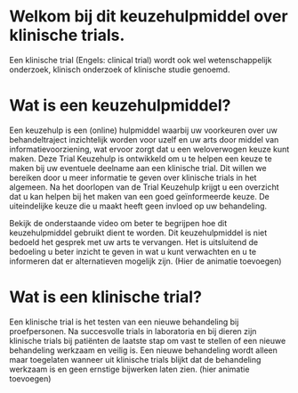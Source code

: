 # Welkom bij dit keuzehulpmiddel over klinische trials. 
Een klinische trial (Engels: clinical trial) wordt ook wel wetenschappelijk onderzoek, klinisch onderzoek of klinische studie genoemd. 


# Wat is een keuzehulpmiddel?

Een keuzehulp is een (online) hulpmiddel waarbij uw voorkeuren over uw behandeltraject inzichtelijk worden voor uzelf en uw arts door middel van informatievoorziening, wat ervoor zorgt dat u een weloverwogen keuze kunt maken. Deze Trial Keuzehulp is ontwikkeld om u te helpen een keuze te maken bij uw eventuele deelname aan een klinische trial. Dit willen we bereiken door u meer informatie te geven over klinische trials in het algemeen. Na het doorlopen van de Trial Keuzehulp krijgt u een overzicht dat u kan helpen bij het maken van een goed geïnformeerde keuze. 
De uiteindelijke keuze die u maakt heeft geen invloed op uw behandeling.

Bekijk de onderstaande video om beter te begrijpen hoe dit keuzehulpmiddel gebruikt dient te worden. Dit keuzehulpmiddel is niet bedoeld het gesprek met uw arts te vervangen. Het is uitsluitend de bedoeling u beter inzicht te geven in wat u kunt verwachten en u te informeren dat er alternatieven mogelijk zijn.
(Hier de animatie toevoegen)


# Wat is een klinische trial?

Een klinische trial is het testen van een nieuwe behandeling bij proefpersonen. Na succesvolle trials in laboratoria en bij dieren zijn klinische trials bij patiënten de laatste stap om vast te stellen of een nieuwe behandeling werkzaam en veilig is. Een nieuwe behandeling wordt alleen maar toegelaten wanneer uit klinische trials blijkt dat de behandeling werkzaam is en geen ernstige bijwerken laten zien.
(hier animatie toevoegen)



